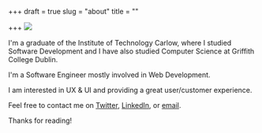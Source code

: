 +++
draft = true
slug = "about"
title = ""

+++
![](/uploads/about-me-510.jpeg)

I'm a graduate of the Institute of Technology Carlow, where I studied Software Development and I have also studied Computer Science at Griffith College Dublin.

I'm a  Software Engineer mostly involved in Web Development.

I am interested in UX & UI and providing a great user/customer experience.

Feel free to contact me on [Twitter](https://twitter.com/karlkavo), [LinkedIn](https://www.linkedin.com/in/karlkavanagh1971/), or [email](mailto:karlkavo@gmail.com).

Thanks for reading!
